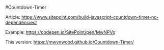 #Countdown-Timer

Article: https://www.sitepoint.com/build-javascript-countdown-timer-no-dependencies/

Example: https://codepen.io/SitePoint/pen/MwNPVq

This version: https://mwynwood.github.io/Countdown-Timer/
